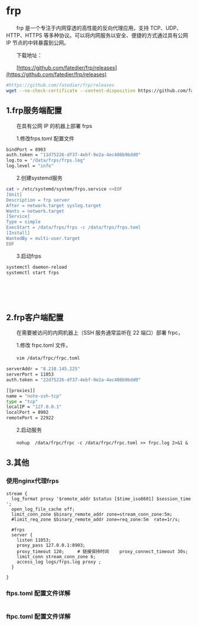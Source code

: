 # frp

　　frp 是一个专注于内网穿透的高性能的反向代理应用，支持 TCP、UDP、HTTP、HTTPS 等多种协议。可以将内网服务以安全、便捷的方式通过具有公网 IP 节点的中转暴露到公网。

　　下载地址：

　　[https://github.com/fatedier/frp/releases](https://github.com/fatedier/frp/releases)

```bash
#https://github.com/fatedier/frp/releases
wget --no-check-certificate --content-disposition https://github.com/fatedier/frp/releases/download/v0.52.3/frp_0.52.3_linux_amd64.tar.gz 
```

## 1.frp服务端配置

　　在具有公网 IP 的机器上部署 frps

　　1.修改frps.toml 配置文件

```bash
bindPort = 8903
auth.token = "11d75226-df37-4ebf-9e2a-4ec408b9bdd0"
log.to = "/data/frps/frps.log"
log.level = "info"
```

　　2.创建systemd服务

```bash
cat > /etc/systemd/system/frps.service <<EOF
[Unit]
Description = frp server
After = network.target syslog.target
Wants = network.target
[Service]
Type = simple
ExecStart = /data/frps/frps -c /data/frps/frps.toml
[Install]
WantedBy = multi-user.target
EOF
```

　　3.启动frps

```bash
systemctl daemon-reload
systemctl start frps
```

　　‍

　　‍

## 2.frp客户端配置

　　在需要被访问的内网机器上（SSH 服务通常监听在 22 端口）部署 frpc，

　　1.修改 frpc.toml 文件，

　　​`vim /data/frpc/frpc.toml`​

```bash
serverAddr = "8.210.145.225"
serverPort = 11053
auth.token = "22d75226-df37-4ebf-9e2a-4ec408b9bdd0"

[[proxies]]
name = "note-ssh-tcp"
type = "tcp"
localIP = "127.0.0.1"
localPort = 8902
remotePort = 22922
```

　　2.启动服务

　　​`nohup  /data/frpc/frpc -c /data/frpc/frpc.toml >> frpc.log 2>&1 &`​

## 3.其他

### 使用nginx代理frps

```nginx
stream {
  log_format proxy '$remote_addr $status [$time_iso8601] $session_time ';
  open_log_file_cache off;
  limit_conn_zone $binary_remote_addr zone=stream_conn_zone:5m;
  #limit_req_zone $binary_remote_addr zone=req_zone:5m  rate=1r/s;

  #frps
  server {
    listen 11053;
    proxy_pass 127.0.0.1:8903;
    proxy_timeout 120;     # 链接保持时间    proxy_connect_timeout 30s;
    limit_conn stream_conn_zone 6;
    access_log logs/frps.log proxy ;
  }

}
```

### ftps.toml 配置文件详解

```bash

```

### ftpc.toml 配置文件详解

```bash

```
